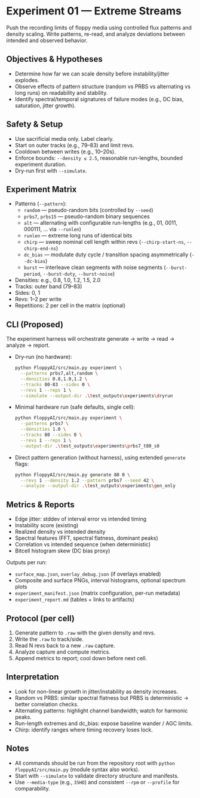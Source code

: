 # Experiment 01 — Extreme Streams

Push the recording limits of floppy media using controlled flux patterns and density scaling. Write patterns, re-read, and analyze deviations between intended and observed behavior.

## Objectives & Hypotheses

- Determine how far we can scale density before instability/jitter explodes.
- Observe effects of pattern structure (random vs PRBS vs alternating vs long runs) on readability and stability.
- Identify spectral/temporal signatures of failure modes (e.g., DC bias, saturation, jitter growth).

## Safety & Setup

- Use sacrificial media only. Label clearly.
- Start on outer tracks (e.g., 79–83) and limit revs.
- Cooldown between writes (e.g., 10–20s).
- Enforce bounds: `--density ≤ 2.5`, reasonable run-lengths, bounded experiment duration.
- Dry-run first with `--simulate`.

## Experiment Matrix

- Patterns (`--pattern`):
  - `random` — pseudo-random bits (controlled by `--seed`)
  - `prbs7`, `prbs15` — pseudo-random binary sequences
  - `alt` — alternating with configurable run-lengths (e.g., 01, 0011, 000111, ... via `--runlen`)
  - `runlen` — extreme long runs of identical bits
  - `chirp` — sweep nominal cell length within revs (`--chirp-start-ns`, `--chirp-end-ns`)
  - `dc_bias` — modulate duty cycle / transition spacing asymmetrically (`--dc-bias`)
  - `burst` — interleave clean segments with noise segments (`--burst-period`, `--burst-duty`, `--burst-noise`)
- Densities: e.g., 0.8, 1.0, 1.2, 1.5, 2.0
- Tracks: outer band (79–83)
- Sides: 0, 1
- Revs: 1–2 per write
- Repetitions: 2 per cell in the matrix (optional)

## CLI (Proposed)

The experiment harness will orchestrate generate → write → read → analyze → report.

- Dry-run (no hardware):
  ```bash
  python FloppyAI/src/main.py experiment \
    --patterns prbs7,alt,random \
    --densities 0.8,1.0,1.2 \
    --tracks 80-83 --sides 0 \
    --revs 1 --reps 1 \
    --simulate --output-dir .\test_outputs\experiments\dryrun
  ```

- Minimal hardware run (safe defaults, single cell):
  ```bash
  python FloppyAI/src/main.py experiment \
    --patterns prbs7 \
    --densities 1.0 \
    --tracks 80 --sides 0 \
    --revs 1 --reps 1 \
    --output-dir .\test_outputs\experiments\prbs7_t80_s0
  ```

- Direct pattern generation (without harness), using extended `generate` flags:
  ```bash
  python FloppyAI/src/main.py generate 80 0 \
    --revs 1 --density 1.2 --pattern prbs7 --seed 42 \
    --analyze --output-dir .\test_outputs\experiments\gen_only
  ```

## Metrics & Reports

- Edge jitter: stddev of interval error vs intended timing
- Instability score (existing)
- Realized density vs intended density
- Spectral features (FFT, spectral flatness, dominant peaks)
- Correlation vs intended sequence (when deterministic)
- Bitcell histogram skew (DC bias proxy)

Outputs per run:
- `surface_map.json`, `overlay_debug.json` (if overlays enabled)
- Composite and surface PNGs, interval histograms, optional spectrum plots
- `experiment_manifest.json` (matrix configuration, per-run metadata)
- `experiment_report.md` (tables + links to artifacts)

## Protocol (per cell)

1. Generate pattern to `.raw` with the given density and revs.
2. Write the `.raw` to track/side.
3. Read N revs back to a new `.raw` capture.
4. Analyze capture and compute metrics.
5. Append metrics to report; cool down before next cell.

## Interpretation

- Look for non-linear growth in jitter/instability as density increases.
- Random vs PRBS: similar spectral flatness but PRBS is deterministic → better correlation checks.
- Alternating patterns: highlight channel bandwidth; watch for harmonic peaks.
- Run-length extremes and dc_bias: expose baseline wander / AGC limits.
- Chirp: identify ranges where timing recovery loses lock.

## Notes

- All commands should be run from the repository root with `python FloppyAI/src/main.py` (module syntax also works).
- Start with `--simulate` to validate directory structure and manifests.
- Use `--media-type` (e.g., `35HD`) and consistent `--rpm` or `--profile` for comparability.
